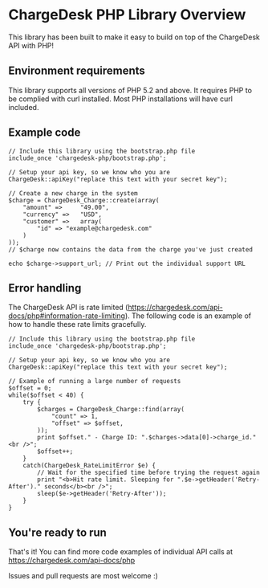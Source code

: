 ChargeDesk PHP Library Overview
====================

This library has been built to make it easy to build on top of the ChargeDesk API with PHP!


Environment requirements
---------------------

This library supports all versions of PHP 5.2 and above.
It requires PHP to be complied with curl installed. Most PHP installations will have curl included.


Example code
---------------------

    // Include this library using the bootstrap.php file
    include_once 'chargedesk-php/bootstrap.php';

    // Setup your api key, so we know who you are
    ChargeDesk::apiKey("replace this text with your secret key");

    // Create a new charge in the system
    $charge = ChargeDesk_Charge::create(array(
        "amount" =>     "49.00",
        "currency" =>   "USD",
        "customer" =>   array(
            "id" => "example@chargedesk.com"
        )
    ));
    // $charge now contains the data from the charge you've just created

    echo $charge->support_url; // Print out the individual support URL


Error handling
---------------------

The ChargeDesk API is rate limited (https://chargedesk.com/api-docs/php#information-rate-limiting). The  following code is an example of how to handle these rate limits gracefully.

    // Include this library using the bootstrap.php file
    include_once 'chargedesk-php/bootstrap.php';

    // Setup your api key, so we know who you are
    ChargeDesk::apiKey("replace this text with your secret key");
    
    // Example of running a large number of requests
    $offset = 0;
    while($offset < 40) {
        try {
            $charges = ChargeDesk_Charge::find(array(
                "count" => 1,
                "offset" => $offset,
            ));
            print $offset." - Charge ID: ".$charges->data[0]->charge_id."<br />";
            $offset++;
        }
        catch(ChargeDesk_RateLimitError $e) {
            // Wait for the specified time before trying the request again
            print "<b>Hit rate limit. Sleeping for ".$e->getHeader('Retry-After')." seconds</b><br />";
            sleep($e->getHeader('Retry-After'));
        }
    }
    



You're ready to run
---------------------

That's it! You can find more code examples of individual API calls at https://chargedesk.com/api-docs/php

Issues and pull requests are most welcome :)